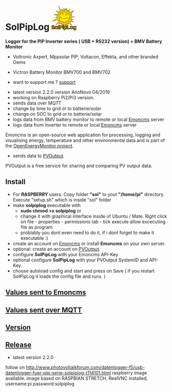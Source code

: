 # SolPipLog ![solpiplog](solpiplog.gif)

**Logger for the PIP Inverter series ( USB + RS232 version) + BMV Battery Monitor** 
* Voltronic Axpert, Mppsolar PIP, Voltacon, Effekta, and other branded Oems
* Victron Battery Monitor BMV700 and BMV702

* want to support me ? [support](https://paypal.me/solpiplog)

- latest version 2.2.0 version AnoNovo 04/2019 
- working on Raspberry Pi2/Pi3 version.
- sends data over MQTT
- change by time to grid or to batterie/solar
- change on SOC to grid or to batterie/solar
- logs data from BMV battery monitor to remote or local [Emoncms](https://emoncms.org) server
- logs data from Inverter to remote or local [Emoncms](https://emoncms.org) server

 Emoncms is an open-source web application for processing, logging and visualising energy, temperature and other environmental data and is part of the [OpenEnergyMonitor project](http://openenergymonitor.org).

- sends data to [PVOutput](http://www.pvoutput.org).

 PVOutput is a free service for sharing and comparing PV output data.

## Install
 * For **RASPBERRY** users. Copy folder **"sol"** to yout **"/home/pi"** directory. Execute "setup.sh" which is inside "sol" folder
 * make **solpiplog** executable with
   * **sudo chmod +x solpiplog** or 
   * change it with graphical interface inside of Ubuntu / Mate. Right click on file - properties - permissions tab - tick execute allow excecuting file as program
   * problably you dont even need to do it, if i dont forget to make it executable :) 
 * create an account on [Emoncms](https://emoncms.org) or install **Emoncms** on your own server. 
 * optional: create an account on [PVOutput](http://www.pvoutput.org).
 * configure **SolPipLog** with your Emoncms API-Key
 * optional configure **SolPipLog** with your PVOutput SystemID and API-Key.
 * choose autoload config and start and press on Save ( if you restart SolPipLog it loads the config file and runs. )
   
## [Values sent to Emoncms](/docs/emoncmsvalues.md)

## [Values sent over MQTT](/docs/mqttvalues.md)

## [Version](/docs/version.md)
## [Release](/releases/latest) 
* latest version 2.2.0

follow on http://www.photovoltaikforum.com/datenlogger-f5/usb-datenlogger-fuer-pip-serie-solpiplog-t114101.html
raspberry image available.
image based on RASPBIAN STRETCH, RealVNC installed,
username:pi
password:solpiplog
 
